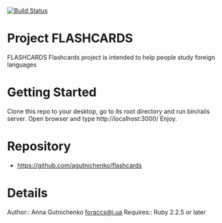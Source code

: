 [![Build Status](https://travis-ci.org/agutnichenko/flashcards.svg?branch=feature%2Ftravis)](https://travis-ci.org/agutnichenko/flashcards)

# Project FLASHCARDS

FLASHCARDS
Flashcards project is intended to help people study foreign languages

# Getting Started

Clone this repo to your desktop, go to its root directory and run bin/rails server. Open browser and type http://localhost:3000/
Enjoy.
# Repository

* https://github.com/agutnichenko/flashcards

# Details

Author::   Anna Gutnichenko <foraccs@i.ua>
Requires:: Ruby 2.2.5 or later
